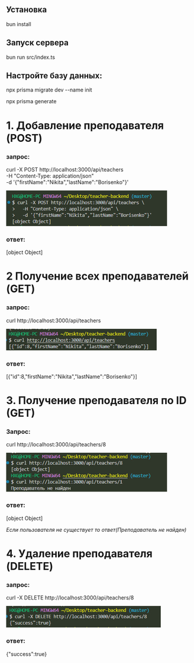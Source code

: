 ## Установка
bun install
## Запуск сервера 
bun run src/index.ts
## Настройте базу данных:

npx prisma migrate dev --name init

npx prisma generate

# 1. Добавление преподавателя (POST)
### запрос:
curl -X POST http://localhost:3000/api/teachers \
  -H "Content-Type: application/json" \
  -d '{"firstName":"Nikita","lastName":"Borisenko"}'

  ![Добавление преподавателя (POST)](photo_2025-05-31_21-36-27.jpg)

  ### ответ:
[object Object]

# 2 Получение всех преподавателей (GET)
### запрос: 
curl http://localhost:3000/api/teachers


![Получение всех преподавателей (GET)](photo_2025-05-31_21-36-33.jpg)

### ответ:

[{"id":8,"firstName":"Nikita","lastName":"Borisenko"}]

# 3. Получение преподавателя по ID (GET)
### Запрос:
curl http://localhost:3000/api/teachers/8

![Получение преподавателя по ID (GET)](photo_2025-05-31_21-36-37.jpg)


### ответ: 

[object Object]

*Если пользователя не существует то ответ(Преподаватель не найден)*


# 4. Удаление преподавателя (DELETE)
### запрос: 
curl -X DELETE http://localhost:3000/api/teachers/8

![Удаление преподавателя (DELETE)](photo_2025-05-31_21-36-39.jpg)

### ответ:
{"success":true}


